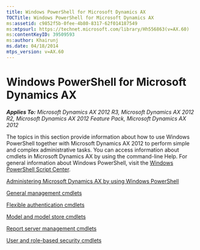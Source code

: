```yaml
---
title: Windows PowerShell for Microsoft Dynamics AX
TOCTitle: Windows PowerShell for Microsoft Dynamics AX
ms:assetid: c9852f5b-0fee-4b80-8317-62f014187549
ms:mtpsurl: https://technet.microsoft.com/library/Hh556863(v=AX.60)
ms:contentKeyID: 39509593
ms:author: Khairunj
ms.date: 04/18/2014
mtps_version: v=AX.60
---
```


# Windows PowerShell for Microsoft Dynamics AX 


_**Applies To:** Microsoft Dynamics AX 2012 R3, Microsoft Dynamics AX 2012 R2, Microsoft Dynamics AX 2012 Feature Pack, Microsoft Dynamics AX 2012_

The topics in this section provide information about how to use Windows PowerShell together with Microsoft Dynamics AX 2012 to perform simple and complex administrative tasks. You can access information about cmdlets in Microsoft Dynamics AX by using the command-line Help. For general information about Windows PowerShell, visit the [Windows PowerShell Script Center](https://go.microsoft.com/fwlink/?linkid=235070).

[Administering Microsoft Dynamics AX by using Windows PowerShell](administering-microsoft-dynamics-ax-by-using-windows-powershell.md)

[General management cmdlets](https://docs.microsoft.com/dynamicsax-2012/appuser-itpro/general-management-cmdlets)

[Flexible authentication cmdlets](https://docs.microsoft.com/dynamicsax-2012/appuser-itpro/enterprise-portal-and-sharepoint-flexible-authentication-cmdlets)

[Model and model store cmdlets](https://docs.microsoft.com/dynamicsax-2012/appuser-itpro/model-and-model-store-cmdlets)

[Report server management cmdlets](https://docs.microsoft.com/dynamicsax-2012/appuser-itpro/report-server-management-cmdlets)

[User and role-based security cmdlets](https://docs.microsoft.com/dynamicsax-2012/appuser-itpro/user-and-role-based-security-cmdlets)

  



